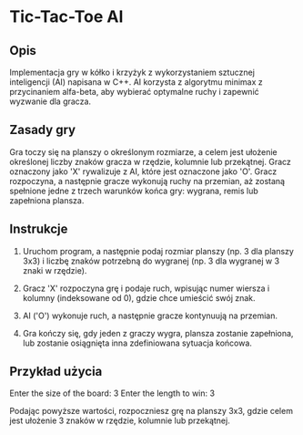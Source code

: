 # Tic-Tac-Toe AI

## Opis
Implementacja gry w kółko i krzyżyk z wykorzystaniem sztucznej inteligencji (AI) napisana w C++. AI korzysta z algorytmu minimax z przycinaniem alfa-beta, aby wybierać optymalne ruchy i zapewnić wyzwanie dla gracza.

## Zasady gry
Gra toczy się na planszy o określonym rozmiarze, a celem jest ułożenie określonej liczby znaków gracza w rzędzie, kolumnie lub przekątnej. Gracz oznaczony jako 'X' rywalizuje z AI, które jest oznaczone jako 'O'. Gracz rozpoczyna, a następnie gracze wykonują ruchy na przemian, aż zostaną spełnione jedne z trzech warunków końca gry: wygrana, remis lub zapełniona plansza.

## Instrukcje
1. Uruchom program, a następnie podaj rozmiar planszy (np. 3 dla planszy 3x3) i liczbę znaków potrzebną do wygranej (np. 3 dla wygranej w 3 znaki w rzędzie).

2. Gracz 'X' rozpoczyna grę i podaje ruch, wpisując numer wiersza i kolumny (indeksowane od 0), gdzie chce umieścić swój znak.

3. AI ('O') wykonuje ruch, a następnie gracze kontynuują na przemian.

4. Gra kończy się, gdy jeden z graczy wygra, plansza zostanie zapełniona, lub zostanie osiągnięta inna zdefiniowana sytuacja końcowa.

## Przykład użycia

Enter the size of the board: 3
Enter the length to win: 3

Podając powyższe wartości, rozpoczniesz grę na planszy 3x3, gdzie celem jest ułożenie 3 znaków w rzędzie, kolumnie lub przekątnej.
